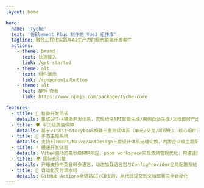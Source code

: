 ```yaml
---
layout: home

hero:
  name: 'Tyche'
  text: '仿Element Plus 制作的 Vue3 组件库'
  tagline: 融合工程化实践与AI生产力的现代前端开发套件
  actions:
    - theme: brand
      text: 快速接入
      link: /get-started
    - theme: alt
      text: 组件演示
      link: /components/button
    - theme: alt
      text: NPM 查看
      link: https://www.npmjs.com/package/tyche-core

features:
  - title: 🧩 智能开发范式
    details: 集成GPT-4辅助开发体系，实现组件API智能生成/用例自动生成/文档即时产出，开发效率提升50%+
  - title: 🛡️ 军工级质量保障
    details: 基于Vitest+Storybook构建三重测试体系（单元/交互/可视化），核心组件测试覆盖率≥90%
  - title: 🎨 多态主题系统
    details: 支持Element/Naive/AntDesign三套设计体系无缝切换，内置企业级主题配置解决方案
  - title: ⚡ 极速开发体验
    details: Vite4驱动的毫秒级HMR响应，pnpm workspace实现依赖管理优化，构建速度提升40%+
  - title: 🌍 国际化引擎
    details: 开箱支持中英日韩多语言，动态加载语言包与ConfigProvider全局配置系统
  - title: 🚀 自动化交付流水线
    details: GitHub Actions全链路CI/CD支持，从代码提交到文档部署完全自动化
---
```

